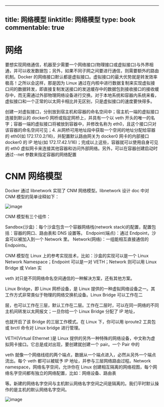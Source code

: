 
---
title: 网络模型
linktitle: 网络模型
type: book
commentable: true
---

# 网络

要想实现网络通信，机器至少需要一个网络接口(物理接口或虚拟接口)与外界相通，并可以收发数据包；另外，如果不同子网之间要进行通信，则需要额外的路由机制。Docker 的网络接口默认都是虚拟接口。虚拟接口的最大优势就是转发效率极高！之所以会这样，那是因为 Linux 通过在内核中进行数据复制来实现虚拟接口间的数据转发，即直接复制发送接口的发送缓存中的数据包到接收接口的接收缓存中，而无需通过外部物理网络设备进行交换。对于本地系统和容器内系统来看，虚拟接口和一个正常的以太网卡相比并无区别，只是虚拟接口的速度要快得多。

创建一对虚拟接口，分别放到宿主机和容器的命名空间中；宿主机一端的虚拟接口连接到默认的 docker0 网桥或指定网桥上，并具有一个以 veth 开头的唯一的名字；容器一端的虚拟接口将被放到容器中，并修改名称为 eth0，且这个接口只对该容器的命名空间可见；4. 从网桥可用地址段中获取一个空闲的地址分配给容器的 eth0(如 172.17.0.2/16)，并配置默认路由网关为 docker0 网卡的内部接口 docker0 的 IP 地址(如 172.17.42.1/16)；完成以上这些，容器就可以使用自身可见的 eth0 虚拟网卡来连接其他容器和访问外部网络。另外，可以在容器创建启动时通过--net 参数来指定容器的网络配置

# CNM 网络模型

Docker 通过 libnetwork 实现了 CNM 网络模型。libnetwork 设计 doc 中对 CNM 模型的简单诠释如下：

![image](https://user-images.githubusercontent.com/5803001/45594781-e6211a80-b9d2-11e8-8252-3d4f52277a17.png)

CNM 模型有三个组件：

Sandbox(沙盒)：每个沙盒包含一个容器网络栈(network stack)的配置，配置包括：容器的网口、路由表和 DNS 设置等。
Endpoint(端点)：通过 Endpoint，沙盒可以被加入到一个 Network 里。
Network(网络)：一组能相互直接通信的 Endpoints。

CNM 模型在 Linux 上的参考实现技术，比如：沙盒的实现可以是一个 Linux Network Namespace；Endpoint 可以是一对 VETH；Network 则可以用 Linux Bridge 或 Vxlan 实

veth 对只是不同网络命名空间通信的一种解决方案，还有其他方案。

Linux Bridge，即 Linux 网桥设备，是 Linux 提供的一种虚拟网络设备之一。其工作方式非常类似于物理的网络交换机设备。Linux Bridge 可以工作在二

层，也可以工作在三层，默认工作在二层。工作在二层时，可以在同一网络的不同主机间转发以太网报文；一旦你给一个 Linux Bridge 分配了 IP 地址，

也就开启了该 Bridge 的三层工作模式。在 Linux 下，你可以用 iproute2 工具包或 brctl 命令对 Linux bridge 进行管理。

VETH(Virtual Ethernet )是 Linux 提供的另外一种特殊的网络设备，中文称为虚拟网卡接口。它总是成对出现，要创建就创建一个 pair。一个 Pair 中的

veth 就像一个网络线缆的两个端点，数据从一个端点进入，必然从另外一个端点流出。每个 veth 都可以被赋予 IP 地址，并参与三层网络路由过程。Network namespace，网络名字空间，允许你在 Linux 创建相互隔离的网络视图，每个网络名字空间都有独立的网络配置，比如：网络设备、路由表

等。新建的网络名字空间与主机默认网络名字空间之间是隔离的。我们平时默认操作的是主机的默认网络名字空间。

![image](https://user-images.githubusercontent.com/5803001/45594763-b5d97c00-b9d2-11e8-9001-377d8957d488.png)

    